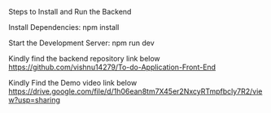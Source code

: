 Steps to Install and Run the Backend

Install Dependencies:
npm install

Start the Development Server:
npm run dev

Kindly find the backend repository link below 
https://github.com/vishnu14279/To-do-Application-Front-End

Kindly Find the Demo video link below
https://drive.google.com/file/d/1h06ean8tm7X45er2NxcyRTmpfbcly7R2/view?usp=sharing
